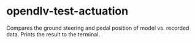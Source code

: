 # opendlv-test-actuation
Compares the ground steering and pedal position of model vs. recorded data. Prints the result to the terminal.
